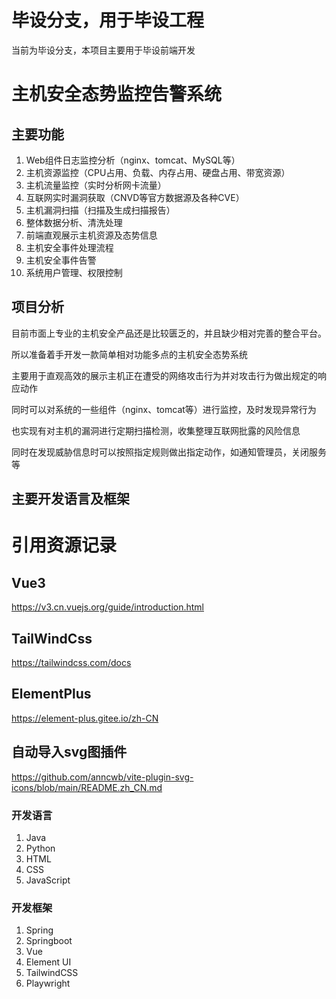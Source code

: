# 毕设分支，用于毕设工程
当前为毕设分支，本项目主要用于毕设前端开发

# 主机安全态势监控告警系统

## 主要功能

1. Web组件日志监控分析（nginx、tomcat、MySQL等）
2. 主机资源监控（CPU占用、负载、内存占用、硬盘占用、带宽资源）
3. 主机流量监控（实时分析网卡流量）
4. 互联网实时漏洞获取（CNVD等官方数据源及各种CVE）
5. 主机漏洞扫描（扫描及生成扫描报告）
6. 整体数据分析、清洗处理
7. 前端直观展示主机资源及态势信息
8. 主机安全事件处理流程
9. 主机安全事件告警
10. 系统用户管理、权限控制


## 项目分析

目前市面上专业的主机安全产品还是比较匮乏的，并且缺少相对完善的整合平台。

所以准备着手开发一款简单相对功能多点的主机安全态势系统

主要用于直观高效的展示主机正在遭受的网络攻击行为并对攻击行为做出规定的响应动作

同时可以对系统的一些组件（nginx、tomcat等）进行监控，及时发现异常行为

也实现有对主机的漏洞进行定期扫描检测，收集整理互联网批露的风险信息

同时在发现威胁信息时可以按照指定规则做出指定动作，如通知管理员，关闭服务等



## 主要开发语言及框架

# 引用资源记录
## Vue3
https://v3.cn.vuejs.org/guide/introduction.html
##  TailWindCss
https://tailwindcss.com/docs
## ElementPlus
https://element-plus.gitee.io/zh-CN
## 自动导入svg图插件
https://github.com/anncwb/vite-plugin-svg-icons/blob/main/README.zh_CN.md

### 开发语言

1. Java
2. Python
3. HTML
4. CSS
5. JavaScript

### 开发框架

1. Spring
2. Springboot
3. Vue
4. Element UI
5. TailwindCSS
6. Playwright
